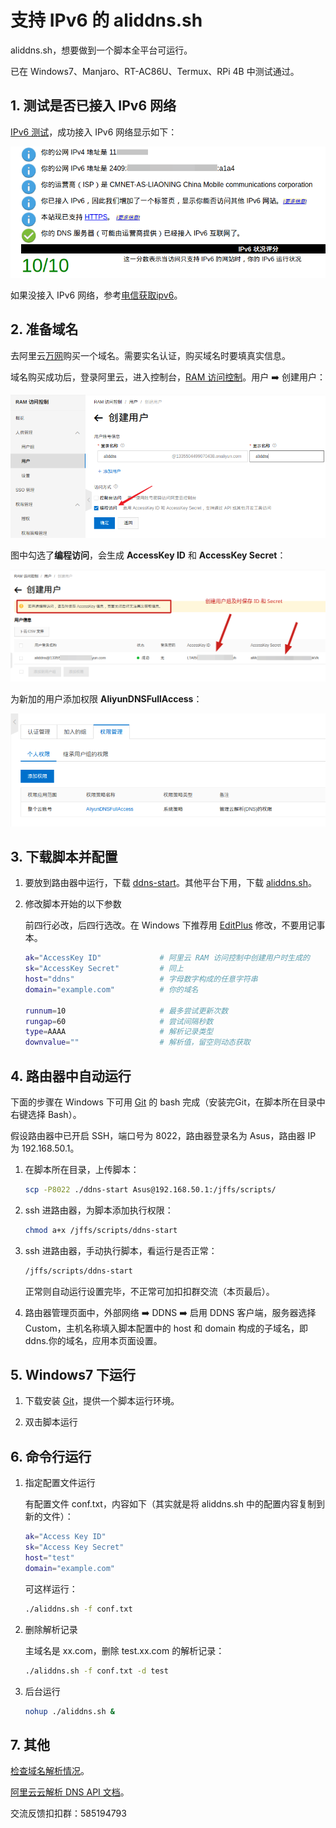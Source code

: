 # 支持 IPv6 的 aliddns.sh

aliddns.sh，想要做到一个脚本全平台可运行。

已在 Windows7、Manjaro、RT-AC86U、Termux、RPi 4B 中测试通过。

## 1. 测试是否已接入 IPv6 网络

[IPv6 测试](http://www.test-ipv6.com/)，成功接入 IPv6 网络显示如下：

![test-ipv6](./images/test-ipv6.png)

如果没接入 IPv6 网络，参考[电信获取ipv6](https://m.ithome.com/html/405571.htm)。

## 2. 准备域名

去阿里云[万网](https://wanwang.aliyun.com/)购买一个域名。需要实名认证，购买域名时要填真实信息。

域名购买成功后，登录阿里云，进入控制台，[RAM 访问控制](https://ram.console.aliyun.com/overview)。用户 ➡️ 创建用户：

![createuser](./images/createuser.png)

图中勾选了**编程访问**，会生成 **AccessKey ID** 和 **AccessKey Secret**：

![idsecret](./images/idsecret.png)

为新加的用户添加权限 **AliyunDNSFullAccess**：

![dnsfullaccess](./images/dnsfullaccess.png)

## 3. 下载脚本并配置

1. 要放到路由器中运行，下载 [ddns-start](https://gitee.com/tyasky/aliddns6/releases)。其他平台下用，下载 [aliddns.sh](https://gitee.com/tyasky/aliddns6/releases)。

2. 修改脚本开始的以下参数

    前四行必改，后四行选改。在 Windows 下推荐用 [EditPlus](https://editplus.com/)  修改，不要用记事本。

    ```bash
    ak="AccessKey ID"             # 阿里云 RAM 访问控制中创建用户时生成的
    sk="AccessKey Secret"         # 同上
    host="ddns"                   # 字母数字构成的任意字符串
    domain="example.com"          # 你的域名
    
    runnum=10                     # 最多尝试更新次数
    rungap=60                     # 尝试间隔秒数
    type=AAAA                     # 解析记录类型
    downvalue=""                  # 解析值，留空则动态获取
    ```

## 4. 路由器中自动运行

下面的步骤在 Windows 下可用 [Git](https://git-scm.com/download/win) 的 bash 完成（安装完Git，在脚本所在目录中右键选择 Bash）。

假设路由器中已开启 SSH，端口号为 8022，路由器登录名为 Asus，路由器 IP 为 192.168.50.1。

1. 在脚本所在目录，上传脚本：

    ```bash
    scp -P8022 ./ddns-start Asus@192.168.50.1:/jffs/scripts/
    ```

2. ssh 进路由器，为脚本添加执行权限：

    ```bash
    chmod a+x /jffs/scripts/ddns-start
    ```

3. ssh 进路由器，手动执行脚本，看运行是否正常：

    ```bash
    /jffs/scripts/ddns-start
    ```

    正常则自动运行设置完毕，不正常可加扣扣群交流（本页最后）。

4. 路由器管理页面中，外部网络 ➡️ DDNS ➡️ 启用 DDNS 客户端，服务器选择 Custom，主机名称填入脚本配置中的 host 和 domain 构成的子域名，即 ddns.你的域名，应用本页面设置。

## 5. Windows7 下运行

1. 下载安装 [Git](https://git-scm.com/download/win)，提供一个脚本运行环境。

2. 双击脚本运行

## 6. 命令行运行

1. 指定配置文件运行

    有配置文件 conf.txt，内容如下（其实就是将 aliddns.sh 中的配置内容复制到新的文件）：

    ```bash
    ak="Access Key ID"
    sk="Access Key Secret"
    host="test"
    domain="example.com"
    ```
    
    可这样运行：
    
    ```bash
    ./aliddns.sh -f conf.txt
    ```
    
2. 删除解析记录

    主域名是 xx.com，删除 test.xx.com 的解析记录：

    ```bash
    ./aliddns.sh -f conf.txt -d test
    ```

3. 后台运行

    ```bash
    nohup ./aliddns.sh &
    ```

## 7. 其他

[检查域名解析情况](https://zijian.aliyun.com/)。

[阿里云云解析 DNS API 文档](https://help.aliyun.com/document_detail/29738.html)。

交流反馈扣扣群：585194793
